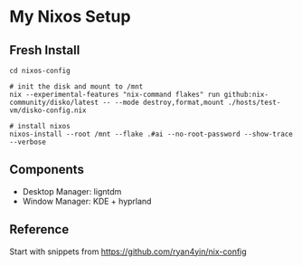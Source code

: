 # My Nixos Setup

## Fresh Install

```
cd nixos-config

# init the disk and mount to /mnt
nix --experimental-features "nix-command flakes" run github:nix-community/disko/latest -- --mode destroy,format,mount ./hosts/test-vm/disko-config.nix

# install nixos
nixos-install --root /mnt --flake .#ai --no-root-password --show-trace --verbose
```

## Components

+ Desktop Manager: ligntdm
+ Window Manager: KDE + hyprland

## Reference

Start with snippets from https://github.com/ryan4yin/nix-config


